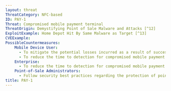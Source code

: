 ```yaml
---
layout: threat
ThreatCategory: NFC-based
ID: PAY-1
Threat: Compromised mobile payment terminal
ThreatOrigin: Demystifying Point of Sale Malware and Attacks [^12]
ExploitExample: Home Depot Hit By Same Malware as Target [^13]
CVEExample:
PossibleCountermeasures:
    Mobile Device User:
      - To mitigate the potential losses incurred as a result of successful PoS attacks, configure mobile payment services to use accounts with limited funds available for purchases, such as pre-paid cards, maximum transaction amounts, or daily spending limits.
      - To reduce the time to detection for compromised mobile payment information, perform regular review of statements for accounts for unauthorized transactions.
    Enterprise:
      - To reduce the time to detection for compromised mobile payment information, perform regular review of statements for accounts for unauthorized transactions.
    Point-of-Sale Administrators:
      - Follow security best practices regarding the protection of point-of-sale systems. See __Malware Targeting Point of Sale Systems__ [^42]
title: PAY-1
---
```

